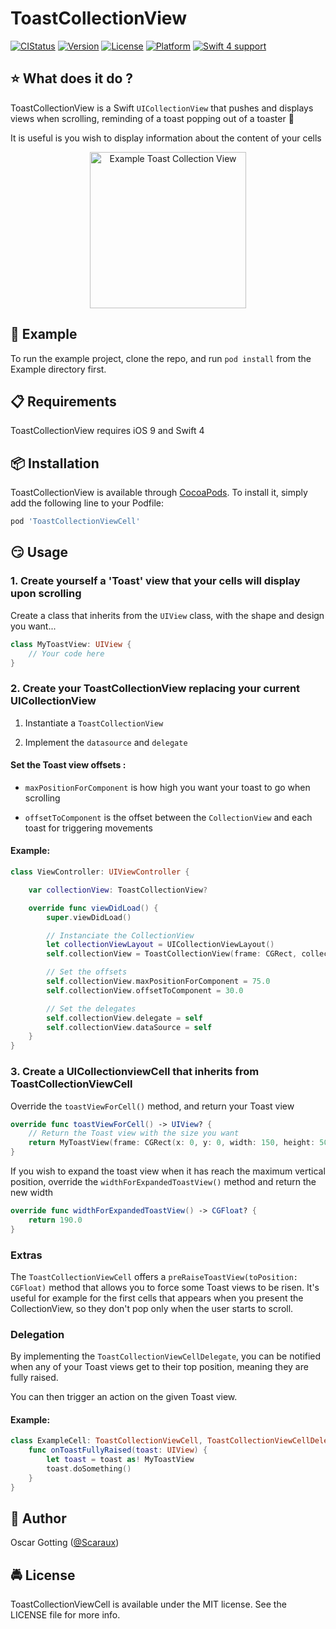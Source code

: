 # ToastCollectionView

[![CIStatus](https://img.shields.io/travis/scaraux/ToastCollectionViewCell.svg?style=flat)](https://travis-ci.org/scaraux/ToastCollectionViewCell)
[![Version](https://img.shields.io/cocoapods/v/ToastCollectionView.svg?style=flat)](https://cocoapods.org/pods/ToastCollectionView)
[![License](https://img.shields.io/cocoapods/l/ToastCollectionView.svg?style=flat)](https://cocoapods.org/pods/ToastCollectionView)
[![Platform](https://img.shields.io/cocoapods/p/ToastCollectionView.svg?style=flat)](https://cocoapods.org/pods/ToastCollectionView)
[![Swift 4          support](https://img.shields.io/badge/Swift-4-orange.svg?style=flat)](https://cocoapods.org/pods/ToastCollectionView)

## :star: What does it do ?

ToastCollectionView is a Swift `UICollectionView` that pushes and displays views when scrolling, reminding of a toast popping out of a toaster 🍞

It is useful is you wish to display information about the content of your cells

<p align="center">
    <img src="Artwork/example.gif" width="250" alt="Example Toast Collection View"/>
</p>

##  📲 Example

To run the example project, clone the repo, and run `pod install` from the Example directory first.

## 📋 Requirements

ToastCollectionView requires iOS 9 and Swift 4

##  📦 Installation

ToastCollectionView is available through [CocoaPods](https://cocoapods.org). To install
it, simply add the following line to your Podfile:

```ruby
pod 'ToastCollectionViewCell'
```

## 😏 Usage

### 1. Create yourself a 'Toast' view that your cells will display upon scrolling

Create a class that inherits from the `UIView` class, with the shape and design you want...

```swift
class MyToastView: UIView {
    // Your code here
}
```

### 2. Create your ToastCollectionView replacing your current UICollectionView

1. Instantiate a `ToastCollectionView`

2. Implement the `datasource` and `delegate`

#### Set the Toast view offsets :

- `maxPositionForComponent` is how high you want your toast to go when scrolling

- `offsetToComponent` is the offset between the `CollectionView` and each toast for triggering movements

#### Example:

```swift
class ViewController: UIViewController {

	var collectionView: ToastCollectionView?

	override func viewDidLoad() {
		super.viewDidLoad()

		// Instanciate the CollectionView
		let collectionViewLayout = UICollectionViewLayout()
		self.collectionView = ToastCollectionView(frame: CGRect, collectionViewLayout: collectionViewLayout)

		// Set the offsets
		self.collectionView.maxPositionForComponent = 75.0
		self.collectionView.offsetToComponent = 30.0

		// Set the delegates
		self.collectionView.delegate = self
		self.collectionView.dataSource = self
	}
}
```

### 3. Create a UICollectionviewCell that inherits from ToastCollectionViewCell

Override the `toastViewForCell()` method, and return your Toast view

```swift
override func toastViewForCell() -> UIView? {
    // Return the Toast view with the size you want
    return MyToastView(frame: CGRect(x: 0, y: 0, width: 150, height: 50))
}
```

If you wish to expand the toast view when it has reach the maximum vertical position, override the `widthForExpandedToastView()` method and return the new width

```swift
override func widthForExpandedToastView() -> CGFloat? {
    return 190.0
}
```

### Extras

The `ToastCollectionViewCell` offers a `preRaiseToastView(toPosition: CGFloat)` method that allows you to force some Toast views to be risen. It's useful for example for the first cells that appears when you present the CollectionView, so they don't pop only when the user starts to scroll.


### Delegation

By implementing the `ToastCollectionViewCellDelegate`, you can be notified when any of your Toast views get to
their top position, meaning they are fully raised.

You can then trigger an action on the given Toast view.

#### Example:

```Swift
class ExampleCell: ToastCollectionViewCell, ToastCollectionViewCellDelegate {
	func onToastFullyRaised(toast: UIView) {
		let toast = toast as! MyToastView
		toast.doSomething()
	}
}
```

## 👱 Author

Oscar Gotting ([@Scaraux](https://twitter.com/scaraux))

## 🚔 License

ToastCollectionViewCell is available under the MIT license. See the LICENSE file for more info.

